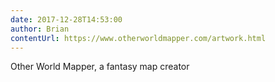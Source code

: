 ```yaml
---
date: 2017-12-28T14:53:00
author: Brian
contentUrl: https://www.otherworldmapper.com/artwork.html
---
```

Other World Mapper, a fantasy map creator